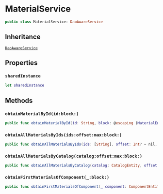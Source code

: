# MaterialService

``` swift
public class MaterialService: DaoAwareService
```

## Inheritance

[`DaoAwareService`](configwise-sdk-ios/api-reference/DaoAwareService)

## Properties

### `sharedInstance`

``` swift
let sharedInstance
```

## Methods

### `obtainMaterialById(id:block:)`

``` swift
public func obtainMaterialById(id: String, block: @escaping (MaterialEntity?, Error?) -> Void)
```

### `obtainAllMaterialsByIds(ids:offset:max:block:)`

``` swift
public func obtainAllMaterialsByIds(ids: [String], offset: Int? = nil, max: Int? = nil, block: @escaping ([MaterialEntity], Error?) -> Void)
```

### `obtainAllMaterialsByCatalog(catalog:offset:max:block:)`

``` swift
public func obtainAllMaterialsByCatalog(catalog: CatalogEntity, offset: Int? = nil, max: Int? = nil, block: @escaping ([MaterialEntity], Error?) -> Void)
```

### `obtainFirstMaterialsOfComponent(_:block:)`

``` swift
public func obtainFirstMaterialsOfComponent(_ component: ComponentEntity, block: @escaping ([(material: SCNMaterial, nodeNamesOrNodeIds: [NodeNameOrNodeId])], Error?) -> Void)
```
